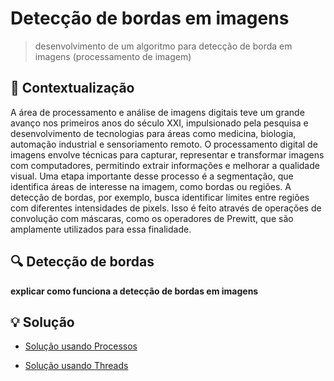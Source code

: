 # Detecção de bordas em imagens

> desenvolvimento de um algoritmo para detecção de borda em imagens (processamento de imagem)

## 🧩 Contextualização

A área de processamento e análise de imagens digitais teve um grande avanço nos primeiros anos do século XXI, impulsionado pela pesquisa e desenvolvimento de tecnologias para áreas como medicina, biologia, automação industrial e sensoriamento remoto. O processamento digital de imagens envolve técnicas para capturar, representar e transformar imagens com computadores, permitindo extrair informações e melhorar a qualidade visual. Uma etapa importante desse processo é a segmentação, que identifica áreas de interesse na imagem, como bordas ou regiões. A detecção de bordas, por exemplo, busca identificar limites entre regiões com diferentes intensidades de pixels. Isso é feito através de operações de convolução com máscaras, como os operadores de Prewitt, que são amplamente utilizados para essa finalidade.

## 🔍 Detecção de bordas

**explicar como funciona a detecção de bordas em imagens**

## 💡 Solução

- [Solução usando Processos]()

- [Solução usando Threads]()